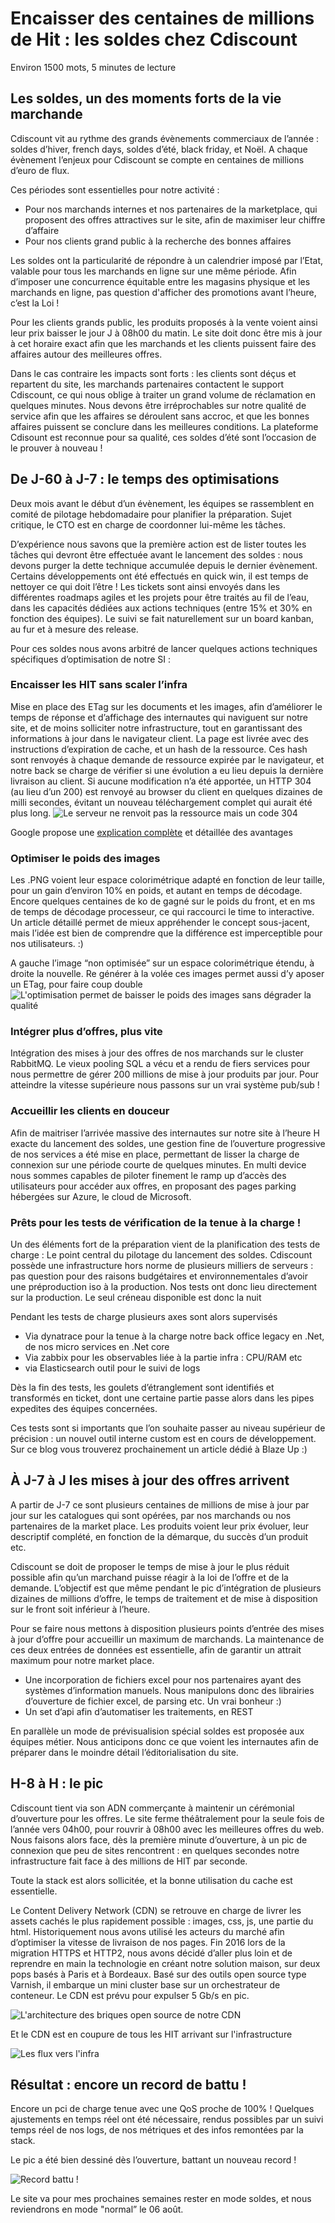 
# Encaisser des centaines de millions de Hit : les soldes chez Cdiscount
Environ 1500 mots, 5 minutes de lecture  

## Les soldes, un des moments forts de la vie marchande
Cdiscount vit au rythme des grands évènements commerciaux de l’année : soldes d’hiver, french days, soldes d’été, black friday, et Noël.  A chaque évènement l’enjeux pour Cdiscount se compte en centaines de millions d’euro de flux. 

Ces périodes sont essentielles pour notre activité : 
- Pour nos marchands internes et nos partenaires de la marketplace, qui proposent des offres attractives sur le site, afin de maximiser leur chiffre d’affaire 
- Pour nos clients grand public à la recherche des bonnes affaires 

Les soldes ont la particularité de répondre à un calendrier imposé par l’Etat, valable pour tous les marchands en ligne sur une même période. Afin d’imposer une concurrence équitable entre les magasins physique et les marchands en ligne, pas question d'afficher des promotions avant l’heure, c’est la Loi !  

Pour les clients grands public, les produits proposés à la vente voient ainsi leur prix baisser le jour J à 08h00 du matin. Le site doit donc être mis à jour à cet horaire exact afin que les marchands et les clients puissent faire des affaires autour des meilleures offres. 

Dans le cas contraire les impacts sont forts : les clients sont déçus et repartent du site, les marchands partenaires contactent le support Cdiscount, ce qui nous oblige à traiter un grand volume de réclamation en quelques minutes. Nous devons être irréprochables sur notre qualité de service afin que les affaires se déroulent sans accroc, et que les bonnes affaires puissent se conclure dans les meilleures conditions. La plateforme Cdisount est reconnue pour sa qualité, ces soldes d’été sont l’occasion de le prouver à nouveau ! 

## De J-60 à J-7 : le temps des optimisations 
Deux mois avant le début d’un évènement, les équipes se rassemblent en comité de pilotage hebdomadaire pour planifier la préparation. Sujet critique, le CTO est en charge de coordonner lui-même les tâches. 

D’expérience nous savons que la première action est de lister toutes les tâches qui devront être effectuée avant le lancement des soldes : nous devons purger la dette technique accumulée depuis le dernier évènement. Certains développements ont été effectués en quick win, il est temps de nettoyer ce qui doit l’être ! Les tickets sont ainsi envoyés dans les différentes roadmaps agiles et les projets pour être traités au fil de l’eau, dans les capacités dédiées aux actions techniques (entre 15% et 30% en fonction des équipes). Le suivi se fait naturellement sur un board kanban, au fur et à mesure des release.    

Pour ces soldes nous avons arbitré de lancer quelques actions techniques spécifiques d’optimisation de notre SI :

### Encaisser les HIT sans scaler l’infra 
Mise en place des ETag sur les documents et les images, afin d’améliorer le temps de réponse et d’affichage des internautes qui naviguent sur notre site, et de moins solliciter notre infrastructure, tout en garantissant des informations à jour dans le navigateur client. La page est livrée avec des instructions d’expiration de cache, et un hash de la ressource. Ces hash sont renvoyés à chaque demande de ressource expirée par le navigateur, et notre back se charge de vérifier si une évolution a eu lieu depuis la dernière livraison au client. Si aucune modification n’a été apportée, un HTTP 304 (au lieu d’un 200) est renvoyé au browser du client en quelques dizaines de milli secondes, évitant un nouveau téléchargement complet qui aurait été plus long. 
![](https://raw.githubusercontent.com/Cdiscount/IT-Blog/master/images/Architecture/preparation_soldes/304.PNG "Le serveur ne renvoit pas la ressource mais un code 304")

Google propose une [explication complète](https://developers.google.com/web/fundamentals/performance/optimizing-content-efficiency/http-caching?hl=fr) et détaillée des avantages 

### Optimiser le poids des images 
Les .PNG voient leur espace colorimétrique adapté en fonction de leur taille, pour un gain d’environ 10% en poids, et autant en temps de décodage. Encore quelques centaines de ko de gagné sur le poids du front, et en ms de temps de décodage processeur, ce qui raccourci le time to interactive. Un article détaillé permet de mieux appréhender le concept sous-jacent, mais l’idée est bien de comprendre que la différence est imperceptible pour nos utilisateurs. :)

A gauche l’image “non optimisée” sur un espace colorimétrique étendu, à droite la nouvelle. Re générer à la volée ces images permet aussi d’y aposer un ETag, pour faire coup double 
![](https://raw.githubusercontent.com/Cdiscount/IT-Blog/master/images/Architecture/preparation_soldes/optim_images.PNG "L'optimisation permet de baisser le poids des images sans dégrader la qualité")

### Intégrer plus d’offres, plus vite 
Intégration des mises à jour des offres de nos marchands sur le cluster RabbitMQ. Le vieux pooling SQL a vécu et a rendu de fiers services pour nous permettre de gérer 200 millions de mise à jour produits par jour. Pour atteindre la vitesse supérieure nous passons sur un vrai système pub/sub ! 

### Accueillir les clients en douceur 
Afin de maitriser l’arrivée massive des internautes sur notre site à l’heure H exacte du lancement des soldes, une gestion fine de l’ouverture progressive de nos services a été mise en place, permettant de lisser la charge de connexion sur une période courte de quelques minutes. En multi device nous sommes capables de piloter finement le ramp up d’accès des utilisateurs pour accéder aux offres, en proposant des pages parking hébergées sur Azure, le cloud de Microsoft.  

### Prêts pour les tests de vérification de la tenue à la charge ! 
Un des éléments fort de la préparation vient de la planification des tests de charge : Le point central du pilotage du lancement des soldes. Cdiscount possède une infrastructure hors norme de plusieurs milliers de serveurs : pas question pour des raisons budgétaires et environnementales d’avoir une préproduction iso à la production. Nos tests ont donc lieu directement sur la production. Le seul créneau disponible est donc la nuit 

Pendant les tests de charge plusieurs axes sont alors supervisés 

- Via dynatrace pour la tenue à la charge notre back office legacy en .Net, de nos micro services en .Net core 
- Via zabbix pour les observables liée à la partie infra : CPU/RAM etc 
- via Elasticsearch outil  pour le suivi de logs 

Dès la fin des tests, les goulets d’étranglement sont identifiés et transformés en ticket, dont une certaine partie passe alors dans les pipes expedites des équipes concernées. 

Ces tests sont si importants que l’on souhaite passer au niveau supérieur de précision : un nouvel outil interne custom est en cours de développement. Sur ce blog vous trouverez prochainement un article dédié à Blaze Up :) 

## À J-7 à J les  mises à jour des offres arrivent
 A partir de J-7 ce sont plusieurs centaines de millions de mise à jour par jour sur les catalogues qui sont opérées, par nos marchands ou nos partenaires de la market place. Les produits voient leur prix évoluer, leur descriptif complété, en fonction de la démarque, du succès d’un produit etc. 

Cdiscount se doit de proposer le temps de mise à jour le plus réduit possible afin qu’un marchand puisse réagir à la loi de l’offre et de la demande. L’objectif est que même pendant le pic d’intégration de plusieurs dizaines de millions d’offre, le temps de traitement et de mise à disposition sur le front soit inférieur à l’heure. 

Pour se faire nous mettons à disposition plusieurs points d’entrée des mises à jour d’offre pour accueillir un maximum de marchands. La maintenance de ces deux entrées de données est essentielle, afin de garantir un attrait maximum pour notre market place. 

- Une incorporation de fichiers excel pour nos partenaires ayant des systèmes d’information manuels. Nous manipulons donc des librairies d’ouverture de fichier excel, de parsing etc. Un vrai bonheur :) 
- Un set d’api afin d’automatiser les traitements, en REST 

En parallèle un mode de prévisualision spécial soldes est proposée aux équipes métier. Nous anticipons donc ce que voient les internautes afin de préparer dans le moindre détail l’éditorialisation du site. 

## H-8 à H : le pic 

Cdiscount tient via son ADN commerçante à maintenir un cérémonial d’ouverture pour les offres. Le site ferme théâtralement pour la seule fois de l’année vers 04h00, pour rouvrir à 08h00 avec les meilleures offres du web. Nous faisons alors face, dès la première minute d’ouverture, à un pic de connexion que peu de sites rencontrent : en quelques secondes notre infrastructure fait face à des millions de HIT par seconde.  

Toute la stack est alors sollicitée, et la bonne utilisation du cache est essentielle. 

Le Content Delivery Network (CDN) se retrouve en charge de livrer les assets cachés le plus rapidement possible : images, css, js, une partie du html. Historiquement nous avons utilisé les acteurs du marché afin d’optimiser la vitesse de livraison de nos pages. Fin 2016 lors de la migration HTTPS et HTTP2, nous avons décidé d’aller plus loin et de reprendre en main la technologie en créant notre solution maison, sur deux pops basés à Paris et à Bordeaux. Basé sur des outils open source type Varnish, il embarque un mini cluster base sur un orchestrateur de conteneur. Le CDN est prévu pour expulser 5 Gb/s en pic.

 
![](https://raw.githubusercontent.com/Cdiscount/IT-Blog/master/images/Architecture/preparation_soldes/archi_cdn.PNG "L'architecture des briques open source de notre CDN")

Et le CDN est en coupure de tous les HIT arrivant sur l'infrastructure

![](https://raw.githubusercontent.com/Cdiscount/IT-Blog/master/images/Architecture/preparation_soldes/flux_cdn.PNG "Les flux vers l'infra")

## Résultat : encore un record de battu !

Encore un pci de charge tenue avec une QoS proche de 100% ! Quelques ajustements en temps réel ont été nécessaire, rendus possibles par un suivi temps réel de nos logs, de nos métriques et des infos remontées par la stack. 

Le pic a été bien dessiné dès l’ouverture, battant un nouveau record ! 

![](https://raw.githubusercontent.com/Cdiscount/IT-Blog/master/images/Architecture/preparation_soldes/record_visites.PNG "Record battu !")

Le site va pour mes prochaines semaines rester en mode soldes, et nous reviendrons en mode "normal” le 06 août.  